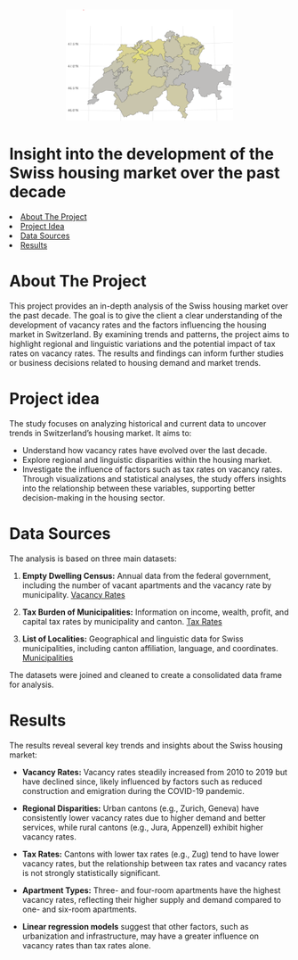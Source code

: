 <!-- This Readme file is based on the template found here: https://github.com/othneildrew/Best-README-Template/blob/main/BLANK_README.md  -->
<a id="readme-top"></a>


<!-- PROJECT LOGO -->
<br />
<div align="center">
  <a href="https://github.com/Carlomk1/swiss-real-estate-development">
    <img src="images/swiss-map.png" alt="Logo" width="300" height="200">
  </a>
</div>

# Insight into the development of the Swiss housing market over the past decade


<!-- TABLE OF CONTENTS -->
<li><a href="#about-the-project">About The Project</a></li>
<li><a href="#project-idea">Project Idea</a></li>
<li><a href="#data-sources">Data Sources</a></li>
<li><a href="#results">Results</a></li>


# About The Project
This project provides an in-depth analysis of the Swiss housing market over the past decade. The goal is to give the client a clear understanding of the development of vacancy rates and the factors influencing the housing market in Switzerland. By examining trends and patterns, the project aims to highlight regional and linguistic variations and the potential impact of tax rates on vacancy rates. The results and findings can inform further studies or business decisions related to housing demand and market trends.

# Project idea
The study focuses on analyzing historical and current data to uncover trends in Switzerland’s housing market. It aims to:

- Understand how vacancy rates have evolved over the last decade.
- Explore regional and linguistic disparities within the housing market.
- Investigate the influence of factors such as tax rates on vacancy rates. Through visualizations and statistical analyses, the study offers insights into the relationship between these variables, supporting better decision-making in the housing sector.

# Data Sources
The analysis is based on three main datasets:

1. **Empty Dwelling Census:** Annual data from the federal government, including the number of vacant apartments and the vacancy rate by municipality. [Vacancy Rates]

2. **Tax Burden of Municipalities:** Information on income, wealth, profit, and capital tax rates by municipality and canton. [Tax Rates]

3. **List of Localities:** Geographical and linguistic data for Swiss municipalities, including canton affiliation, language, and coordinates. [Municipalities]

The datasets were joined and cleaned to create a consolidated data frame for analysis.

# Results
The results reveal several key trends and insights about the Swiss housing market:

- **Vacancy Rates:** Vacancy rates steadily increased from 2010 to 2019 but have declined since, likely influenced by factors such as reduced construction and emigration during the COVID-19 pandemic.

- **Regional Disparities:** Urban cantons (e.g., Zurich, Geneva) have consistently lower vacancy rates due to higher demand and better services, while rural cantons (e.g., Jura, Appenzell) exhibit higher vacancy rates.

- **Tax Rates:** Cantons with lower tax rates (e.g., Zug) tend to have lower vacancy rates, but the relationship between tax rates and vacancy rates is not strongly statistically significant.

- **Apartment Types:** Three- and four-room apartments have the highest vacancy rates, reflecting their higher supply and demand compared to one- and six-room apartments.

- **Linear regression models** suggest that other factors, such as urbanization and infrastructure, may have a greater influence on vacancy rates than tax rates alone.


<!-- MARKDOWN LINKS & IMAGES -->
[Vacancy Rates]: https://www.bfs.admin.ch/bfs/de/home/statistiken/bau-wohnungswesen/wohnungen/leerwohnungen.html
[Municipalities]: https://www.swisstopo.admin.ch/de/amtliches-ortschaftenverzeichnis
[Tax Rates]: https://www.estv.admin.ch/estv/de/home/die-estv/steuerstatistiken-estv/steuerbelastung-schweiz/belastung-gemeinden.html
